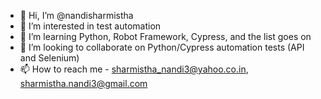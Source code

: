 - 👋 Hi, I’m @nandisharmistha
- 👀 I’m interested in test automation
- 🌱 I’m learning Python, Robot Framework, Cypress, and the list goes on
- 💞️ I’m looking to collaborate on Python/Cypress automation tests (API and Selenium)
- 📫 How to reach me - sharmistha_nandi3@yahoo.co.in, sharmistha.nandi3@gmail.com

<!---
nandisharmistha/nandisharmistha is a ✨ special ✨ repository because its `README.md` (this file) appears on your GitHub profile.
You can click the Preview link to take a look at your changes.
--->
